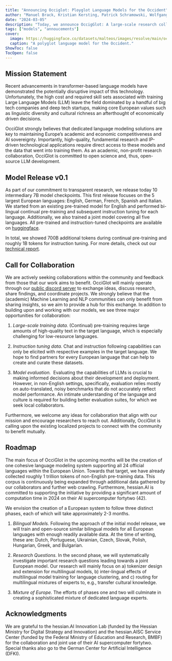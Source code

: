 ```yaml
---
title: "Announcing Occiglot: Ployglot Language Models for the Occident"
author: "Manuel Brack, Kristian Kersting, Patrick Schramowski, Wolfgang Stille, Malte Ostendorff, Pedro Ortiz, Fabio Barth, Georg Rehm"
date: "2024-03-05"
description: "Today, we announce OccigGlot: A large-scale research collective for open-source development of Large Language Models by and for Europe."
tags: ["models", "annoucements"]
cover:
  image: https://huggingface.co/datasets/malteos/images/resolve/main/occiglot.medium.png
  caption: "A polyglot language model for the Occident."
ShowToc: false
TocOpen: false
---
```


## Mission Statement

Recent advancements in transformer-based language models have demonstrated the potentially disruptive impact of this technology. Unfortunately, the high cost and required skill sets associated with training Large Language Models (LLM) leave the field dominated by a handful of big tech companies and deep tech startups, making core European values such as linguistic diversity and cultural richness an afterthought of economically driven decisions. 

OcciGlot strongly believes that dedicated language modeling solutions are key to maintaining Europe’s academic and economic competitiveness and AI sovereignty. Importantly, high-quality, fundamental research and IP-driven technological applications require direct access to these models and the data that went into training them. As an academic, non-profit research collaboration, OcciGlot is committed to open science and, thus, open-source LLM development. 

## Model Release v0.1

As part of our commitment to transparent research, we release today 10 intermediary 7B model checkpoints. This first release focuses on the 5 largest European languages: English, German, French, Spanish and Italian.\
We started from an existing pre-trained model for English and performed bi-lingual continual pre-training and subsequent instruction tuning for each language. Additionally, we also trained a joint model covering all five languages. All pre-trained and instruction-tuned checkpoints are available on [huggingface](https://huggingface.co/collections/occiglot/occiglot-eu5-7b-v01-65dbed502a6348b052695e01).

In total, we showed 700B additional tokens during continual pre-training and roughly 1B tokens for instruction tuning. For more details, check out our [technical report](https://occiglot.github.io/occiglot/technical_report_v0.1.html). 

## Call for Collaboration

We are actively seeking collaborations within the community and feedback from those that our work aims to benefit. OcciGlot will mainly operate through our [public discord server](https://discord.gg/xMT7MmnybY) to exchange ideas, discuss research, share findings, and coordinate projects. We strongly believe that the (academic) Machine Learning and NLP communities can only benefit from sharing insights, so we aim to provide a hub for this exchange. In addition to building upon and working with our models, we see three major opportunities for collaboration: 

1. _Large-scale training data._ (Continual) pre-training requires large amounts of high-quality text in the target language, which is especially challenging for low-resource languages.

2. _Instruction tuning data._ Chat and instruction following capabilities can only be elicited with respective examples in the target language. We hope to find partners for every European language that can help to create and curate these datasets. 

3. _Model evaluation._  Evaluating the capabilities of LLMs is crucial to making informed decisions about their development and deployment. However, in non-English settings, specifically, evaluation relies mostly on auto-translated, noisy benchmarks that do not accurately reflect model performance. An intimate understanding of the language and culture is required for building better evaluation suites, for which we seek local collaborators. 

Furthermore, we welcome any ideas for collaboration that align with our mission and encourage researchers to reach out. Additionally, OcciGlot is calling upon the existing localized projects to connect with the community to benefit mutually.

## Roadmap

The main focus of OcciGlot in the upcoming months will be the creation of one cohesive language modeling system supporting all 24 official languages within the European Union. Towards that target, we have already collected roughly 1 trillion tokens of non-English pre-training data. This corpus is continuously being expanded through additional data gathered by our collaborators and further web crawling. Furthermore, hessian.AI is committed to supporting the initiative by providing a significant amount of computation time in 2024 on their AI supercomputer fortytwo (42). 

We envision the creation of a European system to follow three distinct phases, each of which will take approximately 2-3 months.  

1. _Bilingual Models._ Following the approach of the initial model release, we will train and open-source similar bilingual models for all European languages with enough readily available data. At the time of writing, these are: Dutch, Portuguese, Ukrainian, Czech, Slovak, Polish, Hungarian, Greek, and Bulgarian.

2. _Research Questions._ In the second phase, we will systematically investigate important research questions leading towards a joint European model. Our research will mainly focus on a) tokenizer design and extension for multilingual models, b) inter-lingual effects of multilingual model training for language clustering, and c) routing for multilingual mixtures of experts to, e.g., transfer cultural knowledge.

3. _Mixture of Europe._ The efforts of phases one and two will culminate in creating a sophisticated mixture of dedicated language experts. 

## Acknowledgments

We are grateful to the hessian.AI Innovation Lab (funded by the Hessian Ministry for Digital Strategy and Innovation) and the hessian.AISC Service Center (funded by the Federal Ministry of Education and Research, BMBF) for the collaboration and joint use of their AI supercomputer fortytwo. Special thanks also go to the German Center for Artificial Intelligence (DFKI).
